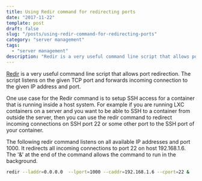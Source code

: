 ```yaml
---
title: Using Redir command for redirecting ports
date: "2017-11-22"
template: post
draft: false
slug: "/posts/using-redir-command-for-redirecting-ports"
category: "server management"
tags:
  - "server management"
description: "Redir is a very useful command line script that allows port redirection. The script listens on the given TCP port and forwards incoming connection to the given IP address and port"
---
```


[Redir](https://linux.die.net/man/1/redir) is a very useful command line script that allows port redirection. The script listens on the given TCP port and forwards incoming connection to the given IP address and port.

One use case for the Redir command is to setup SSH access for a container that is running inside a host system. For example if you are running LXC containers on a server and you want to be able to SSH to a container from outside the server, then you can use the redir command to redirect incoming connections on SSH port 22 or some other port to the SSH port of your container.

The following redir command listens on all available IP addresses and port 1000. It redirects all incoming connections to port 22 on host 192.168.1.6. The '&' at the end of the command allows the command to run in the background.

```bash
redir --laddr=0.0.0.0  --lport=1000 --caddr=192.168.1.6 --cport=22 &
```
